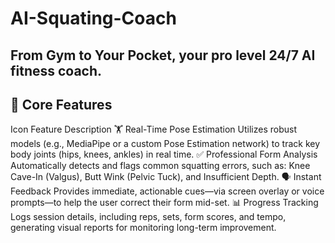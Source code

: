 # AI-Squating-Coach
## From Gym to Your Pocket, your pro level 24/7 AI fitness coach. 
## 🌟 Core Features
Icon	Feature	Description
🏋️	Real-Time Pose Estimation	Utilizes robust models (e.g., MediaPipe or a custom Pose Estimation network) to track key body joints (hips, knees, ankles) in real time.
✅	Professional Form Analysis	Automatically detects and flags common squatting errors, such as: Knee Cave-In (Valgus), Butt Wink (Pelvic Tuck), and Insufficient Depth.
🗣️	Instant Feedback	Provides immediate, actionable cues—via screen overlay or voice prompts—to help the user correct their form mid-set.
📊	Progress Tracking	Logs session details, including reps, sets, form scores, and tempo, generating visual reports for monitoring long-term improvement.
